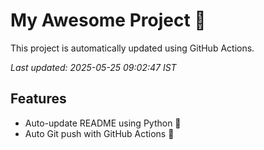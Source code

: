 # My Awesome Project 🚀

This project is automatically updated using GitHub Actions.

_Last updated: 2025-05-25 09:02:47 IST_

## Features
- Auto-update README using Python 🐍
- Auto Git push with GitHub Actions 🤖
